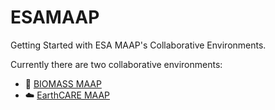 # ESAMAAP

Getting Started with ESA MAAP's Collaborative Environments. 

Currently there are two collaborative environments: 
- 🌳 [BIOMASS MAAP](https://portal.maap.eo.esa.int/biomass/)
- ☁️ [EarthCARE MAAP](https://portal.maap.eo.esa.int/earthcare/)

